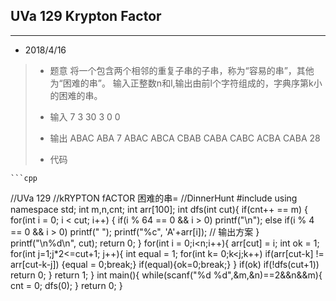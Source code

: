 ## UVa 129 Krypton Factor
---   

* 2018/4/16  
> * 题意
>     将一个包含两个相邻的重复子串的子串，称为“容易的串”，其他为“困难的串”。 输入正整数n和l,输出由前l个字符组成的，字典序第k小的困难的串。
> * 输入
>       7 3 
>       30 3 
>       0 0 
>       
> * 输出
>       ABAC ABA
>       7
>       ABAC ABCA CBAB CABA CABC ACBA CABA
>       28
>  
> * 代码
>       
    ```cpp
//UVa 129
//kRYPTON fACTOR 困难的串=
//DinnerHunt
#include <cstdio>
using namespace std;
int m,n,cnt;
int arr[100];
int dfs(int cut){
    if(cnt++ == m) {
        for(int i = 0; i < cut; i++) {
            if(i % 64 == 0 && i > 0) printf("\n");
            else if(i % 4 == 0 && i > 0) printf(" ");
            printf("%c", 'A'+arr[i]); // 输出方案
    }
    printf("\n%d\n", cut);
    return 0;
  }
    for(int i = 0;i<n;i++){
        arr[cut] = i;
        int ok = 1;
        for(int j=1;j*2<=cut+1; j++){
            int equal = 1;
            for(int k= 0;k<j;k++)
                if(arr[cut-k] != arr[cut-k-j]) {equal = 0;break;}
            if(equal){ok=0;break;}
        }
        if(ok) if(!dfs(cut+1)) return 0;
    }
    return 1;
}
int main(){
    while(scanf("%d %d",&m,&n)==2&&n&&m){
        cnt = 0;
        dfs(0);
    }
    return 0;
}
 ```